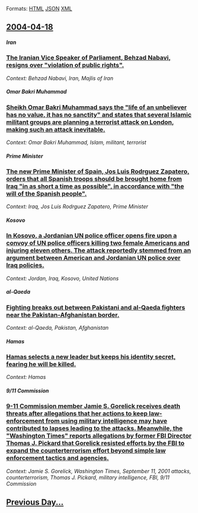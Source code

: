 
Formats: [HTML](2004/04/18/index.html)  [JSON](2004/04/18/index.json)  [XML](2004/04/18/index.xml)  

## [2004-04-18](/news/2004/04/18/index.md)

##### Iran
### [ The Iranian Vice Speaker of Parliament, Behzad Nabavi, resigns over "violation of public rights". ](/news/2004/04/18/the-iranian-vice-speaker-of-parliament-behzad-nabavi-resigns-over-violation-of-public-rights.md)
_Context: Behzad Nabavi, Iran, Majlis of Iran_

##### Omar Bakri Muhammad
### [ Sheikh Omar Bakri Muhammad says the "life of an unbeliever has no value, it has no sanctity" and states that several Islamic militant groups are planning a terrorist attack on London, making such an attack inevitable. ](/news/2004/04/18/sheikh-omar-bakri-muhammad-says-the-life-of-an-unbeliever-has-no-value-it-has-no-sanctity-and-states-that-several-islamic-militant-group.md)
_Context: Omar Bakri Muhammad, Islam, militant, terrorist_

##### Prime Minister
### [ The new Prime Minister of Spain, Jos Luis Rodrguez Zapatero, orders that all Spanish troops should be brought home from Iraq "in as short a time as possible", in accordance with "the will of the Spanish people". ](/news/2004/04/18/the-new-prime-minister-of-spain-jose-luis-rodriguez-zapatero-orders-that-all-spanish-troops-should-be-brought-home-from-iraq-in-as-short.md)
_Context: Iraq, Jos Luis Rodrguez Zapatero, Prime Minister_

##### Kosovo
### [ In Kosovo, a Jordanian UN police officer opens fire upon a convoy of UN police officers killing two female Americans and injuring eleven others. The attack reportedly stemmed from an argument between American and Jordanian UN police over Iraq policies. ](/news/2004/04/18/in-kosovo-a-jordanian-un-police-officer-opens-fire-upon-a-convoy-of-un-police-officers-killing-two-female-americans-and-injuring-eleven-ot.md)
_Context: Jordan, Iraq, Kosovo, United Nations_

##### al-Qaeda
### [ Fighting breaks out between Pakistani and al-Qaeda fighters near the Pakistan-Afghanistan border. ](/news/2004/04/18/fighting-breaks-out-between-pakistani-and-al-qaeda-fighters-near-the-pakistan-afghanistan-border.md)
_Context: al-Qaeda, Pakistan, Afghanistan_

##### Hamas
### [ Hamas selects a new leader but keeps his identity secret, fearing he will be killed. ](/news/2004/04/18/hamas-selects-a-new-leader-but-keeps-his-identity-secret-fearing-he-will-be-killed.md)
_Context: Hamas_

##### 9/11 Commission
### [ 9-11 Commission member Jamie S. Gorelick receives death threats after allegations that her actions to keep law-enforcement from using military intelligence may have contributed to lapses leading to the attacks. Meanwhile, the "Washington Times" reports allegations by former FBI Director Thomas J. Pickard that Gorelick resisted efforts by the FBI to expand the counterterrorism effort beyond simple law enforcement tactics and agencies. ](/news/2004/04/18/9-11-commission-member-jamie-s-gorelick-receives-death-threats-after-allegations-that-her-actions-to-keep-law-enforcement-from-using-milit.md)
_Context: Jamie S. Gorelick, Washington Times, September 11, 2001 attacks, counterterrorism, Thomas J. Pickard, military intelligence, FBI, 9/11 Commission_

## [Previous Day...](/news/2004/04/17/index.md)

